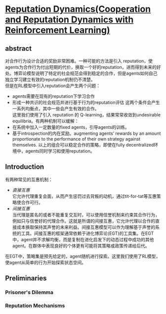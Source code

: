 # [Reputation Dynamics(Cooperation and Reputation Dynamics with Reinforcement Learning)](https://arxiv.org/pdf/2102.07523.pdf)

## abstract  
对合作行为设计合适的奖励非常困难。一种可能的方法是引入 reputation，使agents为合作行为付出短期的代价，换取一个好的reputation，进而得到未来的好处。博弈论模型说明了特定的社会规范会得到稳定的合作，但是agents如何自己独立学习建立有效的reputation机制仍不清楚。  
但是在RL模型中引入reputation会产生两个问题：
+ agents需要在现有的reputation下学习合作
+ 形成一种共识的社会规范并进行基于行为的reputation评估
这两个条件会产生一系列均衡点，其中一些会产生有效的合作。  
这里我们使用了引入 reputation 的 Q-learning，结果常常收敛到undesirable equilibria。有两种机制可以缓解：
+ 在系统中加入一定数量的fixed agents，引导agents的训练。
+ 基于introspection的内在奖励。augmenting agents’ rewards by an amount proportionate to the performance of their own strategy against themselves.
以上的组合可以稳定合作的策略，即使在fully decentralized环境中，agents同时学习和使用reputation。

## Introduction  
有两种常见的互惠机制：
+ *直接互惠*  
它允许代理重复会面，从而产生惩罚过去背叛的动机，通过tit-for-tat等互惠策略使合作可行。
+ *间接互惠*  
当代理是匿名的或者不能重复交互时，可以使用信誉机制来约束其合作行为，例如只与信誉好的代理合作。这就是所谓的间接互惠，它允许代理以合作的直接成本换取保持其声誉的未来利益。间接互惠模型可以作为理解基于声誉的系统的工具。间接互惠的框架通常依赖于进化博弈论(EGT)的工具集。在EGT中，agent并不求解均衡，而是复制在进化启发下的动态过程中成功的其他agent。在群体中表现良好的个体更有可能将其策略或政策传递给后代。  

在EGT中，策略集是预先给定的，agent随机进行探索。这里我们使用了RL模型，使agent从简单的行为开始探索状态空间。

## Preliminaries  
### Prisoner's Dilemma
### Reputation Mechanisms
